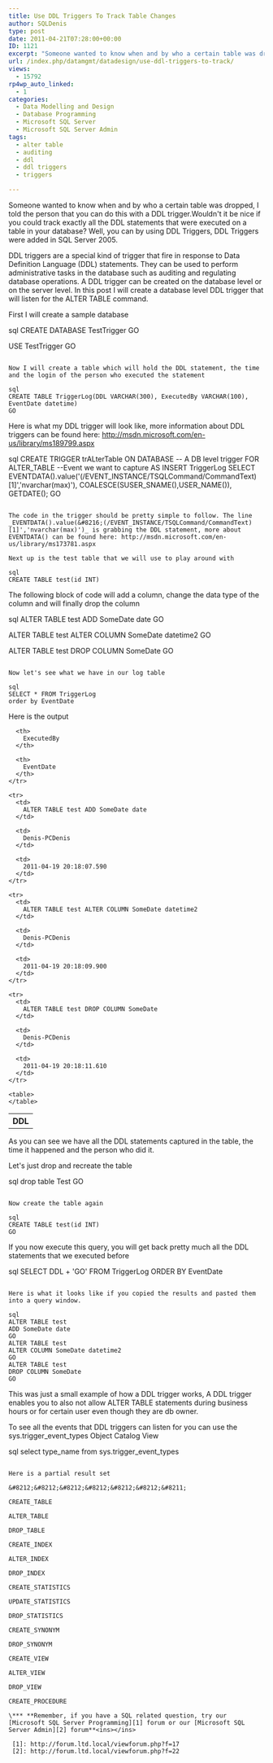 ```yaml
---
title: Use DDL Triggers To Track Table Changes
author: SQLDenis
type: post
date: 2011-04-21T07:28:00+00:00
ID: 1121
excerpt: "Someone wanted to know when and by who a certain table was dropped, I told the person that you can do this with a DDL trigger.Wouldn't it be nice if you could track exactly all the DDL statements that were executed on a table in your database? Well, you can by using DDL Triggers"
url: /index.php/datamgmt/datadesign/use-ddl-triggers-to-track/
views:
  - 15792
rp4wp_auto_linked:
  - 1
categories:
  - Data Modelling and Design
  - Database Programming
  - Microsoft SQL Server
  - Microsoft SQL Server Admin
tags:
  - alter table
  - auditing
  - ddl
  - ddl triggers
  - triggers

---
```

Someone wanted to know when and by who a certain table was dropped, I told the person that you can do this with a DDL trigger.Wouldn't it be nice if you could track exactly all the DDL statements that were executed on a table in your database? Well, you can by using DDL Triggers, DDL Triggers were added in SQL Server 2005. 

DDL triggers are a special kind of trigger that fire in response to Data Definition Language (DDL) statements. They can be used to perform administrative tasks in the database such as auditing and regulating database operations. A DDL trigger can be created on the database level or on the server level. In this post I will create a database level DDL trigger that will listen for the ALTER TABLE command.

First I will create a sample database

sql
CREATE DATABASE TestTrigger
GO

USE TestTrigger
GO
```

Now I will create a table which will hold the DDL statement, the time and the login of the person who executed the statement

sql
CREATE TABLE TriggerLog(DDL VARCHAR(300), ExecutedBy VARCHAR(100), EventDate datetime)
GO
```

Here is what my DDL trigger will look like, more information about DDL triggers can be found here: http://msdn.microsoft.com/en-us/library/ms189799.aspx

sql
CREATE TRIGGER trALterTable 
ON DATABASE -- A DB level trigger
FOR ALTER_TABLE --Event we want to capture
AS 
  INSERT TriggerLog
  SELECT EVENTDATA().value('(/EVENT_INSTANCE/TSQLCommand/CommandText)[1]','nvarchar(max)'), 
		COALESCE(SUSER_SNAME(),USER_NAME()), 
		GETDATE();
GO
```

The code in the trigger should be pretty simple to follow. The line _EVENTDATA().value(&#8216;(/EVENT_INSTANCE/TSQLCommand/CommandText)[1]','nvarchar(max)')_ is grabbing the DDL statement, more about EVENTDATA() can be found here: http://msdn.microsoft.com/en-us/library/ms173781.aspx

Next up is the test table that we will use to play around with

sql
CREATE TABLE test(id INT)
```

The following block of code will add a column, change the data type of the column and will finally drop the column

sql
ALTER TABLE test
ADD SomeDate date
GO

ALTER TABLE test
ALTER COLUMN SomeDate datetime2
GO


ALTER TABLE test
DROP COLUMN SomeDate 
GO
```

Now let's see what we have in our log table

sql
SELECT * FROM TriggerLog
order by EventDate
```

Here is the output
  


<div class="tables">
  <table>
    <tr>
      <th>
        DDL
      </th>
      
      <th>
        ExecutedBy
      </th>
      
      <th>
        EventDate
      </th>
    </tr>
    
    <tr>
      <td>
        ALTER TABLE test ADD SomeDate date
      </td>
      
      <td>
        Denis-PCDenis
      </td>
      
      <td>
        2011-04-19 20:18:07.590
      </td>
    </tr>
    
    <tr>
      <td>
        ALTER TABLE test ALTER COLUMN SomeDate datetime2
      </td>
      
      <td>
        Denis-PCDenis
      </td>
      
      <td>
        2011-04-19 20:18:09.900
      </td>
    </tr>
    
    <tr>
      <td>
        ALTER TABLE test DROP COLUMN SomeDate
      </td>
      
      <td>
        Denis-PCDenis
      </td>
      
      <td>
        2011-04-19 20:18:11.610
      </td>
    </tr>
    
    <table>
    </table>
  </table>
</div>

As you can see we have all the DDL statements captured in the table, the time it happened and the person who did it.
  
Let's just drop and recreate the table

sql
drop table Test
GO
```

Now create the table again

sql
CREATE TABLE test(id INT)
GO
```

If you now execute this query, you will get back pretty much all the DDL statements that we executed before

sql
SELECT DDL + 'GO'
FROM TriggerLog
ORDER BY EventDate
```

Here is what it looks like if you copied the results and pasted them into a query window.

sql
ALTER TABLE test
ADD SomeDate date
GO
ALTER TABLE test
ALTER COLUMN SomeDate datetime2
GO
ALTER TABLE test
DROP COLUMN SomeDate 
GO
```

This was just a small example of how a DDL trigger works, A DDL trigger enables you to also not allow ALTER TABLE statements during business hours or for certain user even though they are db owner.

To see all the events that DDL triggers can listen for you can use the sys.trigger\_event\_types Object Catalog View

sql
select type_name from sys.trigger_event_types 
```

Here is a partial result set

&#8212;&#8212;&#8212;&#8212;&#8212;&#8212;&#8211;
  
CREATE_TABLE
  
ALTER_TABLE
  
DROP_TABLE
  
CREATE_INDEX
  
ALTER_INDEX
  
DROP_INDEX
  
CREATE_STATISTICS
  
UPDATE_STATISTICS
  
DROP_STATISTICS
  
CREATE_SYNONYM
  
DROP_SYNONYM
  
CREATE_VIEW
  
ALTER_VIEW
  
DROP_VIEW
  
CREATE_PROCEDURE

\*** **Remember, if you have a SQL related question, try our [Microsoft SQL Server Programming][1] forum or our [Microsoft SQL Server Admin][2] forum**<ins></ins>

 [1]: http://forum.ltd.local/viewforum.php?f=17
 [2]: http://forum.ltd.local/viewforum.php?f=22